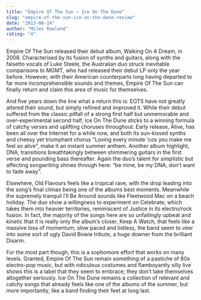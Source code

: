 ```yaml
---
title: "Empire Of The Sun – Ice On The Dune"
slug: "empire-of-the-sun-ice-on-the-dune-review"
date: "2013-06-14"
author: "Miles Rowland"
rating: "4"
---
```


Empire Of The Sun released their debut album, Walking On A Dream, in 2008. Characterised by its fusion of synths and guitars, along with the falsetto vocals of Luke Steele, the Australian duo struck inevitable comparisons to MGMT, who had released their debut LP only the year before. However, with their American counterparts long having departed to far more incomprehensible sounds and themes, Empire Of The Sun can finally return and claim this area of music for themselves.

And five years down the line what a return this is: EOTS have not greatly altered their sound, but simply refined and improved it. While their debut suffered from the classic pitfall of a strong first half but unmemorable and over-experimental second half, Ice On The Dune sticks to a winning formula of catchy verses and uplifting choruses throughout. Early release, Alive, has been all over the Internet for a while now, and both its sun-kissed synths and cheesy yet triumphant chorus "Loving every minute 'cos you make me feel so alive", make it an instant summer anthem. Another album highlight, DNA, transitions breathtakingly between shimmering guitars in the first verse and pounding bass thereafter. Again the duo’s talent for simplistic but affecting songwriting shines through here: “be mine, be my DNA, don’t want to fade away”.

Elsewhere, Old Flavours feels like a tropical rave, with the drop leading into the song’s final climax being one of the albums best moments. Meanwhile the supremely tranquil I’ll Be Around sounds like Fleetwood Mac on a beach holiday. The duo show a willingness to experiment on Celebrate, which takes them into heavier territories, reminiscent of Justice in its electro/rock fusion. In fact, the majority of the songs here are so unfailingly upbeat and kinetic that it is really only the album’s closer, Keep A Watch, that feels like a massive loss of momentum; slow paced and listless, the band seem to veer into some sort of ugly David Bowie tribute, a huge downer from the brilliant Disarm.

For the most part though, this is a sophomore effort that works on many levels. Granted, Empire Of The Sun remain something of a pastiche of 80s electro-pop music, but with ridiculous costumes and flamboyantly silly live shows this is a label that they seem to embrace; they don’t take themselves altogether seriously. Ice On The Dune remains a collection of relevant and catchy songs that already feels like one of the albums of the summer, but more importantly, like a band finding their feet at long last.
